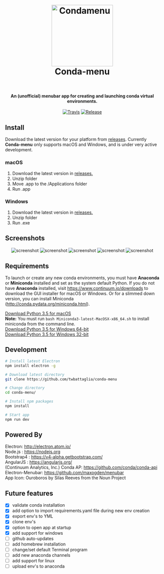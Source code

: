 <h1 align="center">
  <br>
  <img src="build/Conda-menu.png" alt="Condamenu" width="200"></a>
  <br>
    Conda-menu
  <br>
  <br>
</h1>
<h4 align="center">An (unofficial) menubar app for creating and launching conda virtual environments.</h4>
<p align="center">
  <a href="https://travis-ci.org/twbattaglia/conda-menu"><img src="https://travis-ci.org/twbattaglia/conda-menu.svg?branch=master" alt="Travis"></a>
  <a href="https://github.com/twbattaglia/conda-menu/releases"><img src="https://img.shields.io/github/release/twbattaglia/conda-menu.svg" alt="Release"></a>
</p>

## Install
Download the latest version for your platform from [releases](https://github.com/twbattaglia/conda-menu/releases). Currently **Conda-menu** only supports macOS and Windows, and is under very active development.

### macOS
1. Download the latest version in [releases.](https://github.com/twbattaglia/conda-menu/releases)  
2. Unzip folder
3. Move .app to the /Applications folder
4. Run .app

### Windows
1. Download the latest version in [releases.](https://github.com/twbattaglia/conda-menu/releases)  
2. Unzip folder
3. Run .exe

## Screenshots
<div align="center">
  <img src="build/screenshots/screenshot-main.png" alt="screenshot" align="center">
  <img src="build/screenshots/screenshot-create.png" alt="screenshot" align="center">
  <img src="build/screenshots/screenshot-delete.png" alt="screenshot" align="center">
  <img src="build/screenshots/screenshot-clone.png" alt="screenshot" align="center">
  <img src="build/screenshots/screenshot-drag.gif" alt="screenshot" align="center">
</div>

## Requirements
To launch or create any new conda environments, you must have **Anaconda** or **Miniconda** installed and set as the system default Python. If you do not have **Anaconda** installed, visit https://www.continuum.io/downloads to download the GUI installer for macOS or Windows. Or for a slimmed down version, you can install Miniconda (http://conda.pydata.org/miniconda.html).  

[Download Python 3.5 for macOS](https://repo.continuum.io/miniconda/Miniconda3-latest-MacOSX-x86_64.sh)  
**Note:** You must run `bash Miniconda3-latest-MacOSX-x86_64.sh` to install miniconda from the command line.  
[Download Python 3.5 for Windows 64-bit](https://repo.continuum.io/miniconda/Miniconda3-latest-Windows-x86_64.exe)  
[Download Python 3.5 for Windows 32-bit](https://repo.continuum.io/miniconda/Miniconda3-latest-Windows-x86_32.exe)  

## Development
```bash
# Install latest Electron
npm install electron -g

# Download latest directory
git clone https://github.com/twbattaglia/conda-menu

# Change directory
cd conda-menu/

# Install npm packages
npm install

# Start app
npm run dev
```

## Powered By
Electron: http://electron.atom.io/  
Node.js : https://nodejs.org  
Bootstrap4 : https://v4-alpha.getbootstrap.com/  
AngularJS : https://angularjs.org/  
(Continuum Analytics, Inc.) Conda AP: https://github.com/conda/conda-api  
Electron-Menubar: https://github.com/maxogden/menubar  
App Icon: Ouroboros by Silas Reeves from the Noun Project  

## Future features
- [x] validate conda installation
- [x] add option to import requirements.yaml file during new env creation  
- [x] export env's to YML
- [x] clone env's
- [x] option to open app at startup
- [x] add support for windows
- [ ] github auto-updates
- [ ] add homebrew installation
- [ ] change/set default Terminal program
- [ ] add new anaconda channels
- [ ] add support for linux
- [ ] upload env's to anaconda
